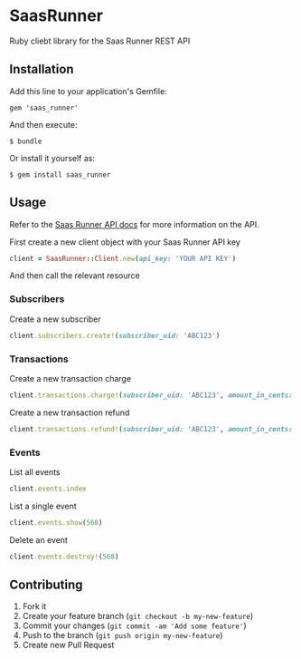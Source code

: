 # SaasRunner

Ruby cliebt library for the Saas Runner REST API

## Installation

Add this line to your application's Gemfile:

    gem 'saas_runner'

And then execute:

    $ bundle

Or install it yourself as:

    $ gem install saas_runner

## Usage

Refer to the [Saas Runner API docs](http://docs.saasrunner.apiary.io/) for more information on the API.

First create a new client object with your Saas Runner API key

```ruby
client = SaasRunner::Client.new(api_key: 'YOUR API KEY')
```

And then call the relevant resource

### Subscribers

Create a new subscriber

```ruby
client.subscribers.create!(subscriber_uid: 'ABC123')
```

### Transactions

Create a new transaction charge

```ruby
client.transactions.charge!(subscriber_uid: 'ABC123', amount_in_cents: 1000)
```

Create a new transaction refund

```ruby
client.transactions.refund!(subscriber_uid: 'ABC123', amount_in_cents: 150)
```

### Events

List all events

```ruby
client.events.index
```

List a single event

```ruby
client.events.show(568)
```

Delete an event

```ruby
client.events.destroy!(568)
```

## Contributing

1. Fork it
2. Create your feature branch (`git checkout -b my-new-feature`)
3. Commit your changes (`git commit -am 'Add some feature'`)
4. Push to the branch (`git push origin my-new-feature`)
5. Create new Pull Request
